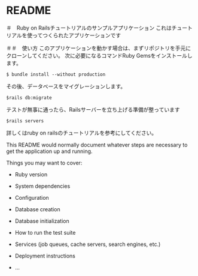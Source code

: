 # README
＃　Ruby on Railsチュートリアルのサンプルアプリケーション
これはチュートリアルを使ってつくられたアプリケーションです

＃＃　使い方
このアプリケーションを動かす場合は、まずリポジトリを手元にクローンしてください。
次に必要になるコマンドRuby Gemsをインストールします。
````
$ bundle install --without production
````
その後、データベースをマイグレーションします。
```
$rails db:migrate
```
テストが無事に通ったら、Railsサーバーを立ち上げる準備が整っています
```
$rails servers
```
詳しくはruby on railsのチュートリアルを参考にしてください。





This README would normally document whatever steps are necessary to get the
application up and running.

Things you may want to cover:

* Ruby version

* System dependencies

* Configuration

* Database creation

* Database initialization

* How to run the test suite

* Services (job queues, cache servers, search engines, etc.)

* Deployment instructions

* ...
